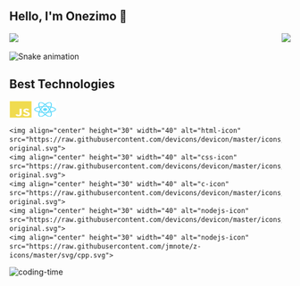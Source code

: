 ## Hello, I'm Onezimo 👋

<div>
<img  height="180em" src="https://github-readme-stats.vercel.app/api?username=briito&show_icons=true&theme=great-gatsby&include_all_commits=true&count_private=true"/>
<img align="right" height="180em" src="https://github-readme-stats.vercel.app/api/top-langs/?username=briito&layout=compact&langs_count=16&theme=great-gatsby"/>
</div>

![Snake animation](https://github.com/LuigiGF/LuigiGF/blob/output/github-contribution-grid-snake.svg)

## Best Technologies


<div> 
  

 <img align="center" height="30" width="40" alt="js-icon"  src="https://raw.githubusercontent.com/devicons/devicon/master/icons/javascript/javascript-plain.svg">
      
  
   <img align="center" height="30" width="40" alt="react-icon" src="https://raw.githubusercontent.com/devicons/devicon/master/icons/react/react-original.svg">  
 
 
    <img align="center" height="30" width="40" alt="html-icon" src="https://raw.githubusercontent.com/devicons/devicon/master/icons/html5/html5-original.svg">
    <img align="center" height="30" width="40" alt="css-icon" src="https://raw.githubusercontent.com/devicons/devicon/master/icons/css3/css3-original.svg">
    <img align="center" height="30" width="40" alt="c-icon" src="https://raw.githubusercontent.com/devicons/devicon/master/icons/c/c-original.svg">
    <img align="center" height="30" width="40" alt="nodejs-icon" src="https://raw.githubusercontent.com/devicons/devicon/master/icons/nodejs/nodejs-original.svg">
    <img align="center" height="30" width="40" alt="nodejs-icon" src="https://raw.githubusercontent.com/jmnote/z-icons/master/svg/cpp.svg">

    
     
</div>

<img align="left" height="250" alt="coding-time" src="https://github.com/LuigiGf/LuigiGf/blob/main/code.gif?raw=true">
  

